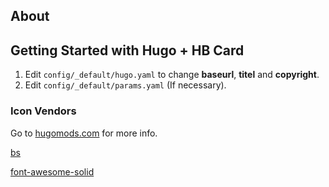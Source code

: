 ## About

## Getting Started with Hugo + HB Card

1. Edit `config/_default/hugo.yaml` to change **baseurl**, **titel** and **copyright**.
2. Edit `config/_default/params.yaml` (If necessary).

### Icon Vendors

Go to [hugomods.com](https://icons.hugomods.com/#vendors) for more info.

[bs](https://icons.getbootstrap.com/)

[font-awesome-solid](https://fontawesome.com/search?ip=classic&s=solid&o=r)
